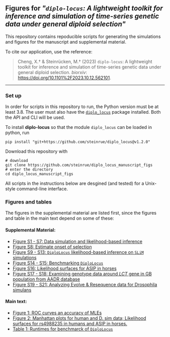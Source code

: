 
## Figures for _"`diplo-locus`: A lightweight toolkit for inference and simulation of time-series genetic data under general diploid selection"_

This repository contains repoducible scripts for generating the simulations and figures for the manuscript and supplemental material.

To cite our application, use the reference:

>   Cheng, X.† & Steinrücken, M.† (2023) `diplo-locus`: A lightweight toolkit for inference and simulation of time-series genetic data under general diploid selection. _biorxiv_: https://doi.org/10.1101%2F2023.10.12.562101.

------------------
### Set up

In order for scripts in this repository to run, the Python version must be at least 3.8. The user must also have the [`diplo_locus`](https://github.com/steinrue/diplo_locus/) package installed. Both the API and CLI will be used.

To install __diplo-locus__ so that the module `diplo_locus` can be loaded in python, run
```shell
pip install "git+https://github.com/steinrue/diplo_locus@v1.2.0"
```
Download this repository with
```shell
# download
git clone https://github.com/steinrue/diplo_locus_manuscript_figs
# enter the directory
cd diplo_locus_manuscript_figs
```

All scripts in the instructions below are desgined (and tested) for a Unix-style command-line interface.

<a id="toc"> </a>

### Figures and tables

The figures in the supplemental material are listed first, since the figures and table in the main text depend on some of these:

#### Supplemental Material:
* [Figure S1 - S7: Data simulation and likelihood-based inference](supp_figS1-S7_DLsims)
* [Figure S8: Estimate onset of selection](supp_figS8_onset)
* [Figure S9 - S13: `DiploLocus` likelihood-based inference on `SLiM` simulations](supp_figS9-S13_SLiM)
* [Figure S14 - S15: Benchmarking `DiploLocus`](supp_figS14-S15_comparison)
* [Figure S16: Likelihood surfaces for ASIP in horses](supp_figS16_ASIP)
* [Figure S17 - S18: Examining genotype data around *LCT* gene in GB population from AADR database](supp_figS17-S18_LCT)
* [Figure S19 - S21: Analyzing Evolve & Resequence data for Drosophila simulans](supp_figS19-S21_dsim)

#### Main text:
* [Figure 1: ROC curves an accuracy of MLEs](main_fig1)
* [Figure 2: Manhattan plots for human and D. sim data; Likelihood surfaces for rs4988235 in humans and ASIP in horses.](main_fig2)
* [Table 1: Runtimes for benchmarck of `DiploLocus`](main_tab1)
